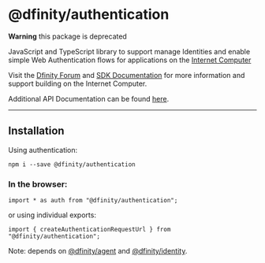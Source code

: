 # @dfinity/authentication

**Warning**
this package is deprecated

JavaScript and TypeScript library to support manage Identities and enable simple Web Authentication flows for applications on the [Internet Computer](https://dfinity.org/)

Visit the [Dfinity Forum](https://forum.dfinity.org/) and [SDK Documentation](https://sdk.dfinity.org/docs/index.html) for more information and support building on the Internet Computer.

Additional API Documentation can be found [here](https://agent-js.icp.xyz/authentication/index.html).

---

## Installation

Using authentication:

```
npm i --save @dfinity/authentication
```

### In the browser:

```
import * as auth from "@dfinity/authentication";
```

or using individual exports:

```
import { createAuthenticationRequestUrl } from "@dfinity/authentication";
```

Note: depends on [@dfinity/agent](https://www.npmjs.com/package/@dfinity/agent) and
[@dfinity/identity](https://www.npmjs.com/package/@dfinity/identity).
